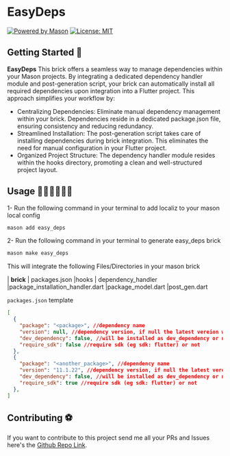 # EasyDeps
[![Powered by Mason](https://img.shields.io/endpoint?url=https%3A%2F%2Ftinyurl.com%2Fmason-badge)](https://github.com/felangel/mason)
[![License: MIT](https://img.shields.io/badge/License-MIT-yellow.svg)](https://opensource.org/licenses/MIT)

## Getting Started 🚀

**EasyDeps** This brick offers a seamless way to manage dependencies within your Mason projects. By integrating a dedicated dependency handler module and post-generation script, your brick can automatically install all required dependencies upon integration into a Flutter project. This approach simplifies your workflow by:

- Centralizing Dependencies: Eliminate manual dependency management within your brick. Dependencies reside in a dedicated package.json file, ensuring consistency and reducing redundancy.
- Streamlined Installation: The post-generation script takes care of installing dependencies during brick integration. This eliminates the need for manual configuration in your Flutter project. 
- Organized Project Structure: The dependency handler module resides within the hooks directory, promoting a clean and well-structured project layout.

## Usage 👨🏻‍💻👩🏻‍💻

1- Run the following command in your terminal to add localiz to your mason local config
```bash
mason add easy_deps
```

2- Run the following command in your terminal to generate easy_deps brick
```bash
mason make easy_deps
```
This will integrate the following Files/Directories in your mason brick

| __brick__
    | packages.json
|hooks
    | dependency_handler
        |package_installation_handler.dart
        |package_model.dart
    |post_gen.dart

`packages.json` template
```json
[
  {
    "package": "<package>", //dependency name
    "version": null, //dependency version, if null the latest vereion will be installted
    "dev_dependency": false, //will be installed as dev_dependency or not
    "require_sdk": false //require sdk (eg sdk: flutter) or not
  },
  {
    "package": "<another_package>", //dependency name
    "version": "11.1.22", //dependency version, if null the latest vereion will be installted
    "dev_dependency": false, //will be installed as dev_dependency or not
    "require_sdk": true //require sdk (eg sdk: flutter) or not
  },
]
```
## Contributing ⚽

If you want to contribute to this project send me all your PRs and Issues here's the [Github Repo Link](https://github.com/koukibadr/B-Bricks).